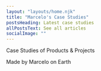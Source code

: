 ```yaml
---
layout: "layouts/home.njk"
title: "Marcelo's Case Studies"
postsHeading: Latest case studies
allPostsText: See all articles
socialImage: ""
---
```


<p class="l-first">
  Case Studies of Products & Projects
</p>

<p class="l-second">
  Made by Marcelo on Earth
</p>
